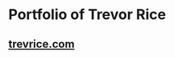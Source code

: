 Portfolio of Trevor Rice
========================
[trevrice.com](http://trevrice.com)
-----------------------------------
